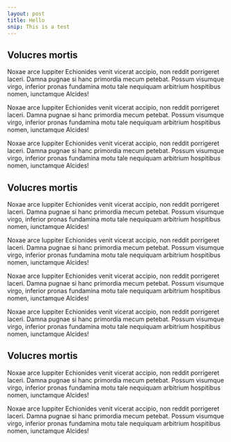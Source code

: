 ```yaml
---
layout: post
title: Hello
snip: This is a test
---
```


## Volucres mortis

Noxae arce Iuppiter Echionides venit vicerat accipio, non reddit porrigeret
laceri. Damna pugnae si hanc primordia mecum petebat. Possum visumque virgo,
inferior pronas fundamina motu tale nequiquam arbitrium hospitibus nomen,
iunctamque Alcides!

Noxae arce Iuppiter Echionides venit vicerat accipio, non reddit porrigeret
laceri. Damna pugnae si hanc primordia mecum petebat. Possum visumque virgo,
inferior pronas fundamina motu tale nequiquam arbitrium hospitibus nomen,
iunctamque Alcides!

Noxae arce Iuppiter Echionides venit vicerat accipio, non reddit porrigeret
laceri. Damna pugnae si hanc primordia mecum petebat. Possum visumque virgo,
inferior pronas fundamina motu tale nequiquam arbitrium hospitibus nomen,
iunctamque Alcides!

## Volucres mortis

Noxae arce Iuppiter Echionides venit vicerat accipio, non reddit porrigeret
laceri. Damna pugnae si hanc primordia mecum petebat. Possum visumque virgo,
inferior pronas fundamina motu tale nequiquam arbitrium hospitibus nomen,
iunctamque Alcides!

Noxae arce Iuppiter Echionides venit vicerat accipio, non reddit porrigeret
laceri. Damna pugnae si hanc primordia mecum petebat. Possum visumque virgo,
inferior pronas fundamina motu tale nequiquam arbitrium hospitibus nomen,
iunctamque Alcides!

Noxae arce Iuppiter Echionides venit vicerat accipio, non reddit porrigeret
laceri. Damna pugnae si hanc primordia mecum petebat. Possum visumque virgo,
inferior pronas fundamina motu tale nequiquam arbitrium hospitibus nomen,
iunctamque Alcides!

Noxae arce Iuppiter Echionides venit vicerat accipio, non reddit porrigeret
laceri. Damna pugnae si hanc primordia mecum petebat. Possum visumque virgo,
inferior pronas fundamina motu tale nequiquam arbitrium hospitibus nomen,
iunctamque Alcides!

## Volucres mortis

Noxae arce Iuppiter Echionides venit vicerat accipio, non reddit porrigeret
laceri. Damna pugnae si hanc primordia mecum petebat. Possum visumque virgo,
inferior pronas fundamina motu tale nequiquam arbitrium hospitibus nomen,
iunctamque Alcides!

Noxae arce Iuppiter Echionides venit vicerat accipio, non reddit porrigeret
laceri. Damna pugnae si hanc primordia mecum petebat. Possum visumque virgo,
inferior pronas fundamina motu tale nequiquam arbitrium hospitibus nomen,
iunctamque Alcides!
